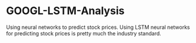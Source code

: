 # GOOGL-LSTM-Analysis
Using neural networks to predict stock prices. Using LSTM neural networks for predicting stock prices is pretty much the industry standard.
